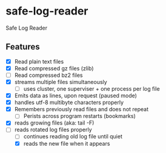 # safe-log-reader

Safe Log Reader

## Features

- [x] Read plain text files
- [x] Read compressed gz files (zlib)
- [ ] Read compressed bz2 files
- [x] streams multiple files simultaneously
    - [ ] uses cluster, one superviser + one process per log file
- [x] Emits data as lines, upon request (paused mode)
- [x] handles utf-8 multibyte characters properly
- [x] Remembers previously read files and does not repeat
    - [ ] Perists across program restarts (bookmarks)
- [x] reads growing files (aka: tail -F)
- [ ] reads rotated log files properly
    - [ ] continues reading old log file until quiet
    - [x] reads the new file when it appears
